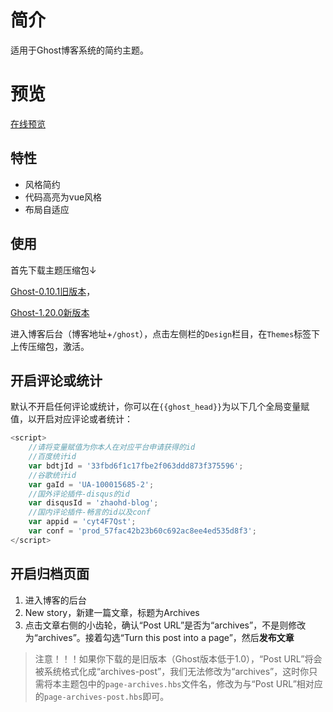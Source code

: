 # 简介

适用于Ghost博客系统的简约主题。

# 预览

[在线预览](https://zhaohaodang.com/blog/)

## 特性

* 风格简约
* 代码高亮为vue风格
* 布局自适应

## 使用

首先下载主题压缩包↓

[Ghost-0.10.1旧版本](https://github.com/zhaohaodang/ghost-theme-tiny/archive/1.0.0.zip)，

[Ghost-1.20.0新版本](https://github.com/zhaohaodang/ghost-theme-tiny/archive/1.1.0.zip)

进入博客后台（博客地址+`/ghost`），点击左侧栏的`Design`栏目，在`Themes`标签下上传压缩包，激活。

## 开启评论或统计
默认不开启任何评论或统计，你可以在`{{ghost_head}}`为以下几个全局变量赋值，以开启对应评论或者统计：

```javascript
<script>
    //请将变量赋值为你本人在对应平台申请获得的id
    //百度统计id
    var bdtjId = '33fbd6f1c17fbe2f063ddd873f375596';
    //谷歌统计id
    var gaId = 'UA-100015685-2';
    //国外评论插件-disqus的id
    var disqusId = 'zhaohd-blog';
    //国内评论插件-畅言的id以及conf
    var appid = 'cyt4F7Qst'; 
    var conf = 'prod_57fac42b23b60c692ac8ee4ed535d8f3'; 
</script>
```
## 开启归档页面
1. 进入博客的后台
2. New story，新建一篇文章，标题为Archives
3. 点击文章右侧的小齿轮，确认“Post URL”是否为“archives”，不是则修改为“archives”。接着勾选“Turn this post into a page”，然后**发布文章**
> 注意！！！如果你下载的是旧版本（Ghost版本低于1.0），“Post URL”将会被系统格式化成“archives-post”，我们无法修改为“archives”，这时你只需将本主题包中的`page-archives.hbs`文件名，修改为与“Post URL”相对应的`page-archives-post.hbs`即可。
